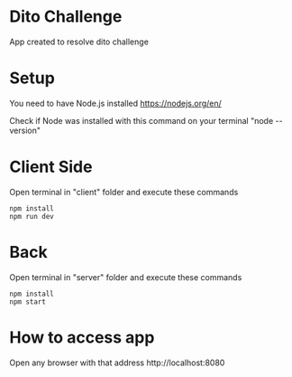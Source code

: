 # Dito Challenge
App created to resolve dito challenge

# Setup
You need to have Node.js installed 
https://nodejs.org/en/

Check if Node was installed with this command on your terminal "node --version"

# Client Side
Open terminal in "client" folder and execute these commands

```
npm install
npm run dev
```

# Back
Open terminal in "server" folder and execute these commands 

```
npm install
npm start
```

# How to access app
Open any browser with that address http://localhost:8080

